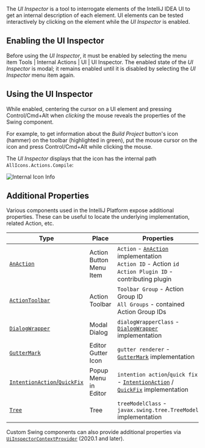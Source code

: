 [//]: # (title: Internal Actions - UI Inspector)

<!-- Copyright 2000-2022 JetBrains s.r.o. and other contributors. Use of this source code is governed by the Apache 2.0 license that can be found in the LICENSE file. -->

The _UI Inspector_ is a tool to interrogate elements of the IntelliJ IDEA UI to get an internal description of each element.
UI elements can be tested interactively by clicking on the element while the _UI Inspector_ is enabled.

<include src="internal_actions_intro.md" include-id="enable_internal_mode_tip"></include>

## Enabling the UI Inspector

Before using the _UI Inspector_, it must be enabled by selecting the menu item <menupath>Tools | Internal Actions | UI | UI Inspector</menupath>.
The enabled state of the _UI Inspector_ is modal; it remains enabled until it is disabled by selecting the _UI Inspector_ menu item again.

## Using the UI Inspector

While enabled, centering the cursor on a UI element and pressing <shortcut>Control/Cmd+Alt</shortcut> when _clicking_ the mouse reveals the properties of the Swing component.

For example, to get information about the _Build Project_ button's icon (hammer) on the toolbar (highlighted in green), put the mouse cursor on the icon and press <shortcut>Control/Cmd+Alt</shortcut> while clicking the mouse.

The _UI Inspector_ displays that the icon has the internal path `AllIcons.Actions.Compile`:

![Internal Icon Info](internal_uii_icon_info.png)

## Additional Properties

Various components used in the IntelliJ Platform expose additional properties.
These can be useful to locate the underlying implementation, related Action, etc.

| Type                                                                                                   | Place                       | Properties                                                                                                                                                                                                                                                         |
|--------------------------------------------------------------------------------------------------------|-----------------------------|--------------------------------------------------------------------------------------------------------------------------------------------------------------------------------------------------------------------------------------------------------------------|
| [`AnAction`](basic_action_system.md)                                                                   | Action Button<br/>Menu Item | `Action` - [`AnAction`](upsource:///platform/editor-ui-api/src/com/intellij/openapi/actionSystem/AnAction.java) implementation<br/>`Action ID` - Action `id`<br/>`Action Plugin ID` - contributing plugin                                                          |
| [`ActionToolbar`](basic_action_system.md)                                                              | Action Toolbar              | `Toolbar Group` - Action Group ID<br/>`All Groups` - contained Action Group IDs                                                                                                                                                                                    |
| [`DialogWrapper`](dialog_wrapper.md)                                                                   | Modal Dialog                | `dialogWrapperClass` - [`DialogWrapper`](upsource:///platform/platform-api/src/com/intellij/openapi/ui/DialogWrapper.java) implementation                                                                                                                          |
| [`GutterMark`](upsource:///platform/editor-ui-api/src/com/intellij/codeInsight/daemon/GutterMark.java) | Editor Gutter Icon          | `gutter renderer` - [`GutterMark`](upsource:///platform/editor-ui-api/src/com/intellij/codeInsight/daemon/GutterMark.java) implementation                                                                                                                          |
| [`IntentionAction`/`QuickFix`](code_inspections_and_intentions.md)                                     | Popup Menu in Editor        | `intention action`/`quick fix` - [`IntentionAction`](upsource:///platform/analysis-api/src/com/intellij/codeInsight/intention/IntentionAction.java) / [`QuickFix`](upsource:///platform/analysis-api/src/com/intellij/codeInspection/QuickFix.java) implementation |
| [`Tree`](lists_and_trees.md)                                                                           | Tree                        | `treeModelClass` - `javax.swing.tree.TreeModel` implementation                                                                                                                                                                                                     |

Custom Swing components can also provide additional properties via [`UiInspectorContextProvider`](upsource:///platform/platform-impl/src/com/intellij/internal/inspector/UiInspectorContextProvider.java) (2020.1 and later).
